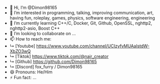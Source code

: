 - 👋 Hi, I’m @Dimon98165
- 👀 I’m interested in programming, talking, improving communication, art, having fun, roleplay, games, physics, software engineering, engineering
- 🌱 I’m currently learning C++/C, Docker, Git, Github, OpenSSL, nghttp2, nghttp2-asio, Boost C++
- 💞️ I’m looking to collaborate on ...
- 📫 How to reach me:
- ↳ [Youtube] https://www.youtube.com/channel/UCIzyfvMUAaIstdW-XbZO3wQ
- ↳ [Tiktok] https://www.tiktok.com/@nair_creator
- ↳ [Github] https://github.com/Dimon98165
- ↳ [Discord] fox_furry / Dimon98165
- 😄 Pronouns: He/Him
- ⚡ Fun fact: ...
